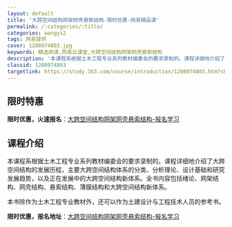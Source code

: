 ```yaml
---
layout: default
title: '大跨空间结构网架网壳悬索结构-限时优惠-网易精品课'
permalink: /:categories/:title/
categories: wangyi2
tags: 网易提供
cover: 1208974803.jpg
keywords: 精选网课,网易云课堂,大跨空间结构网架网壳悬索结构
description: '本课程系根据土木工程专业系列教材编委会的要求录制的。课程详细地介绍了大跨空间结构的发展历程，主要大跨空间结构体系的分类、'
classid: 1208974803
targetlink: https://study.163.com/course/introduction/1208974803.htm?share=1&shareId=1025206652&utm_campaign=share&utm_medium=iphoneShare&utm_source=&utm_u=1025206652
---
```


## 限时特惠

**限时优惠，火速报名**：[大跨空间结构网架网壳悬索结构-报名学习](https://study.163.com/course/introduction/1208974803.htm?share=1&shareId=1025206652&utm_campaign=share&utm_medium=iphoneShare&utm_source=&utm_u=1025206652)

## 课程介绍

本课程系根据土木工程专业系列教材编委会的要求录制的。课程详细地介绍了大跨空间结构的发展历程，主要大跨空间结构体系的分类、分析理论、设计基础和研究发展趋势，以及正在发展中的大跨空间结构新体系。全书内容包括绪论、网架结构、网壳结构、悬索结构、薄膜结构和大跨空间结构新体系。

本书除作为土木工程专业教材外，还可以作为土建设计与工程技术人员的参考书。

**限时优惠，报名地址**：[大跨空间结构网架网壳悬索结构-报名学习](https://study.163.com/course/introduction/1208974803.htm?share=1&shareId=1025206652&utm_campaign=share&utm_medium=iphoneShare&utm_source=&utm_u=1025206652)

